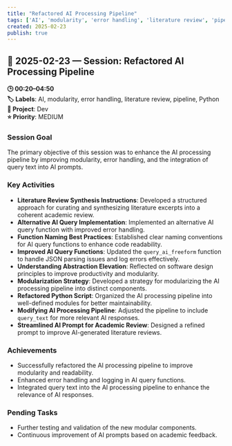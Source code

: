 ```yaml
---
title: "Refactored AI Processing Pipeline"
tags: ['AI', 'modularity', 'error handling', 'literature review', 'pipeline', 'Python']
created: 2025-02-23
publish: true
---
```


## 📅 2025-02-23 — Session: Refactored AI Processing Pipeline

**🕒 00:20–04:50**  
**🏷️ Labels**: AI, modularity, error handling, literature review, pipeline, Python  
**📂 Project**: Dev  
**⭐ Priority**: MEDIUM  


### Session Goal
The primary objective of this session was to enhance the AI processing pipeline by improving modularity, error handling, and the integration of query text into AI prompts.

### Key Activities
- **Literature Review Synthesis Instructions**: Developed a structured approach for curating and synthesizing literature excerpts into a coherent academic review.
- **Alternative AI Query Implementation**: Implemented an alternative AI query function with improved error handling.
- **Function Naming Best Practices**: Established clear naming conventions for AI query functions to enhance code readability.
- **Improved AI Query Functions**: Updated the `query_ai_freeform` function to handle JSON parsing issues and log errors effectively.
- **Understanding Abstraction Elevation**: Reflected on software design principles to improve productivity and modularity.
- **Modularization Strategy**: Developed a strategy for modularizing the AI processing pipeline into distinct components.
- **Refactored Python Script**: Organized the AI processing pipeline into well-defined modules for better maintainability.
- **Modifying AI Processing Pipeline**: Adjusted the pipeline to include `query_text` for more relevant AI responses.
- **Streamlined AI Prompt for Academic Review**: Designed a refined prompt to improve AI-generated literature reviews.

### Achievements
- Successfully refactored the AI processing pipeline to improve modularity and readability.
- Enhanced error handling and logging in AI query functions.
- Integrated query text into the AI processing pipeline to enhance the relevance of AI responses.

### Pending Tasks
- Further testing and validation of the new modular components.
- Continuous improvement of AI prompts based on academic feedback.

